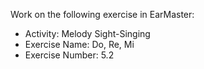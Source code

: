 Work on the following exercise in EarMaster:
- Activity: Melody Sight-Singing
- Exercise Name: Do, Re, Mi
- Exercise Number: 5.2
